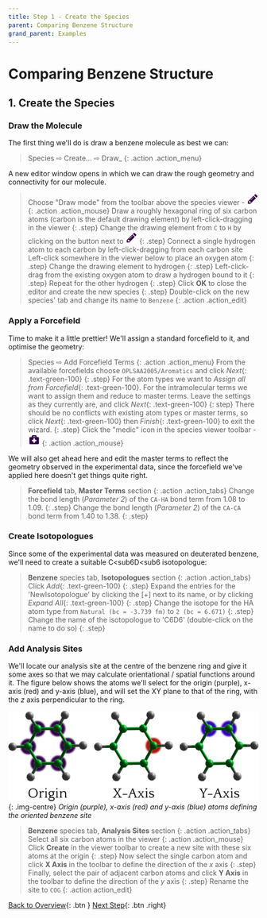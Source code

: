```yaml
---
title: Step 1 - Create the Species
parent: Comparing Benzene Structure
grand_parent: Examples
---
```

# Comparing Benzene Structure

## 1. Create the Species

### Draw the Molecule

The first thing we'll do is draw a benzene molecule as best we can:

> Species &#8680; Create... &#8680; Draw_
{: .action .action_menu}

A new editor window opens in which we can draw the rough geometry and connectivity for our molecule.

> Choose "Draw mode" from the toolbar above the species viewer - ![Draw mode](../icons/viewer_edit.png)
{: .action .action_mouse}
> Draw a roughly hexagonal ring of six carbon atoms (carbon is the default drawing element) by left-click-dragging in the viewer
{: .step}
> Change the drawing element from `C` to `H` by clicking on the button next to ![Draw mode](../icons/viewer_edit.png)
{: .step}
> Connect a single hydrogen atom to each carbon by left-click-dragging from each carbon site 
> Left-click somewhere in the viewer below to place an oxygen atom
{: .step}
> Change the drawing element to hydrogen
{: .step}
> Left-click-drag from the existing oxygen atom to draw a hydrogen bound to it
{: .step}
> Repeat for the other hydrogen
{: .step}
> Click **OK** to close the editor and create the new species
{: .step}
> Double-click on the new species' tab and change its name to `Benzene`
{: .action .action_edit}

### Apply a Forcefield

Time to make it a little prettier!  We'll assign a standard forcefield to it, and optimise the geometry:

> Species &#8680; Add Forcefield Terms
{: .action .action_menu}
> From the available forcefields choose `OPLSAA2005/Aromatics` and click _Next_{: .text-green-100}
{: .step}
> For the atom types we want to _Assign all from Forcefield_{: .text-green-100}. For the intramolecular terms we want to assign them and reduce to master terms. Leave the settings as they currently are, and click _Next_{: .text-green-100}
{: step}
> There should be no conflicts with existing atom types or master terms, so click _Next_{: .text-green-100} then _Finish_{: .text-green-100} to exit the wizard.
{: .step}
> Click the "medic" icon in the species viewer toolbar - ![Medic - Geometry optimise the current species](../icons/viewer_medic.png)
{: .action .action_mouse}

We will also get ahead here and edit the master terms to reflect the geometry observed in the experimental data, since the forcefield we've applied here doesn't get things quite right.

> **Forcefield** tab, **Master Terms** section
{: .action .action_tabs}
> Change the bond length (_Parameter 2_) of the `CA-HA` bond term from 1.08 to 1.09.
{: .step}
> Change the bond length (_Parameter 2_) of the `CA-CA` bond term from 1.40 to 1.38.
{: .step}

### Create Isotopologues

Since some of the experimental data was measured on deuterated benzene, we'll need to create a suitable C<sub6</sub>D<sub6</sub> isotopologue:

> **Benzene** species tab, **Isotopologues** section
{: .action .action_tabs}
> Click _Add_{: .text-green-100}
{: .step}
> Expand the entries for the 'NewIsotopologue' by clicking the [+] next to its name, or by clicking _Expand All_{: .text-green-100}
{: .step}
> Change the isotope for the HA atom type from `Natural (bc = -3.739 fm)` to `2 (bc = 6.671)`
{: .step}
> Change the name of the isotopologue to 'C6D6' (double-click on the name to do so)
{: .step}

### Add Analysis Sites

We'll locate our analysis site at the centre of the benzene ring and give it some axes so that we may calculate orientational / spatial functions around it. The figure below shows the atoms we'll select for the origin (purple), x-axis (red) and y-axis (blue), and will set the XY plane to that of the ring, with the _z_ axis perpendicular to the ring.

![](site.png){: .img-centre}
*Origin (purple), x-axis (red) and y-axis (blue) atoms defining the oriented benzene site*

> **Benzene** species tab, **Analysis Sites** section
{: .action .action_tabs}
> Select all six carbon atoms in the viewer
{: .action .action_mouse}
> Click **Create** in the viewer toolbar to create a new site with these six atoms at the origin
{: .step}
> Now select the single carbon atom and click **X Axis** in the toolbar to define the direction of the _x_ axis
{: .step}
> Finally, select the pair of adjacent carbon atoms and click **Y Axis** in the toolbar to define the direction of the _y_ axis
{: .step}
> Rename the site to `COG`
{: .action action_edit}

[Back to Overview](index.md){: .btn }   [Next Step](step2.md){: .btn .right}
